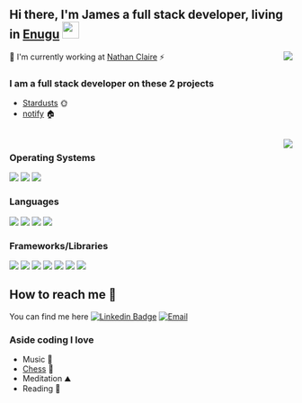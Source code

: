 ## Hi there, I'm James a full stack developer, living in [Enugu](https://goo.gl/maps/u1KVey8AESexxWfWA) <img src="https://raw.githubusercontent.com/MartinHeinz/MartinHeinz/master/wave.gif" width="30px">

<img align="right" src="https://github-readme-stats.vercel.app/api?username=jamescndubuisi&count_private=true&show_icons=true&hide_title=true&hide=stars,contribs&theme=dracula" />

👻 I'm currently working at [Nathan Claire](https://ncgafrica.com/) ⚡

### I am a full stack developer on these 2 projects

- [Stardusts](https://www.stardusts.org/) 🌞
- [notify](https://notify.stardusts.org/) 🏠

<br>

<img align="right" src="https://github-readme-stats.vercel.app/api/top-langs/?username=jamescndubuisi&hide=HTML,CSS&theme=dracula&langs_count=10" />

### Operating Systems
![](https://img.shields.io/badge/Linux-informational?style=flat&logo=Linux&logoColor=white&color=6A6C6E)
![](https://img.shields.io/badge/Windows-informational?style=flat&logo=Windows&logoColor=white&color=6A6C6E)
![](https://img.shields.io/badge/MacOS-informational?style=flat&logo=Apple&logoColor=white&color=6A6C6E)

### Languages
![](https://img.shields.io/badge/JS-informational?style=flat&logo=JavaScript&logoColor=white&color=6A6C6E)
![](https://img.shields.io/badge/CSS3-informational?style=flat&logo=CSS3&logoColor=white&color=6A6C6E)
![](https://img.shields.io/badge/Python-informational?style=flat&logo=Python&logoColor=white&color=6A6C6E)
![](https://img.shields.io/badge/KaliLinux-informational?style=flat&logo=KaliLinux&logoColor=white&color=6A6C6E)


### Frameworks/Libraries
[![](https://img.shields.io/badge/Node-informational?style=flat&logo=Node.JS&logoColor=white&color=6A6C6E)](https://github.com/nodejs/node)
[![](https://img.shields.io/badge/Express-informational?style=flat&logo=Express&logoColor=white&color=6A6C6E)](https://github.com/expressjs/express)
[![](https://img.shields.io/badge/React-informational?style=flat&logo=React&logoColor=white&color=6A6C6E)](https://github.com/facebook/react)
[![](https://img.shields.io/badge/Redux-informational?style=flat&logo=Redux&logoColor=white&color=6A6C6E)](https://github.com/reduxjs/redux)
[![](https://img.shields.io/badge/Django-informational?style=flat&logo=Django&logoColor=white&color=6A6C6E)](https://github.com/django/django)
[![](https://img.shields.io/badge/Pandas-informational?style=flat&logo=Pandas&logoColor=white&color=6A6C6E)](https://github.com/pandas-dev/pandas)
[![](https://img.shields.io/badge/Numpy-informational?style=flat&logo=Numpy&logoColor=white&color=6A6C6E)](https://github.com/numpy/numpy)




## How to reach me 🤙
You can find me here [![Linkedin Badge](https://img.shields.io/badge/LinkedIn-grey?style=flat-square&logo=Linkedin&logoColor=blue&link=https://www.linkedin.com/in/jamescndubuisi/)](https://www.linkedin.com/in/jamescndubuisi/) [![Email](https://img.shields.io/badge/Twitter-grey?style=flat-square&logo=Twitter&logoColor=Blue&link=mailto:jamescndubuisi@gmail.com)](mailto:jamescndubuisi@gmail.com)
 
### Aside coding I love
- Music 🏓
- [Chess](https://lichess.org/@/TheJust) 🔫
- Meditation ⛰
- Reading 📖 


<!-- Links to your social media accounts -->

[1]: https://twitter.com/thejustmystic
[2]: https://www.linkedin.com/in/jamescndubuisi/

<!--**CutiePi/CutiePi** is a ✨ _special_ ✨ repository because its `README.md` (this file) appears on your GitHub profile.

Here are some ideas to get you started:

- 🔭 I’m currently working on ...
- 🌱 I’m currently learning ...
- 👯 I’m looking to collaborate on ...
- 🤔 I’m looking for help with ...
- 💬 Ask me about ...
- 📫 How to reach me: ...
- 😄 Pronouns: ...
- ⚡ Fun fact: ...
-->
